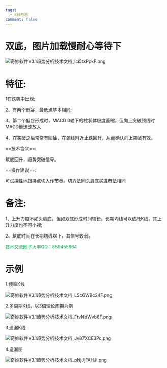 ```yaml
---
tags:
  - K线形态
comment: false
---
```

# 双底，图片加载慢耐心等待下

![奇妙软件V3.1趋势分析技术文档_Ici5txPpkF.png](https://cloudflare-imgbed-dp1.pages.dev/file/1727377021909_奇妙软件V3.1趋势分析技术文档_Ici5txPpkF.png)

# 特征:

1在跌势中出现;

2、有两个低谷，最低点基本相同;

3、第二个低谷形成时，MACD 0轴下的柱状体极度萎缩，但向上突破颈线时MACD量迅速放大

4、在突破之后常常有回抽，在颈线附近止跌回升，从而确认向上突破有效。

==技术含义==:

筑底回升，趋势突破信号。

==操作建议==:

可试探性地跟持点切入作节奏。切方法同头肩底买进市法相同

# 备注:

1、上升力度不如头肩底，但如双底形成时间较长，长期均线可以依托K线，其上升力度也不可小视;

2、筑底时间在长期均线以下，其信号较弱。

 <font color="#00b050">技术交流圈子火丰QQ：859455864</font>
 
# 示例

1.频率K线

![奇妙软件V3.1趋势分析技术文档_LSc6WBc24F.png](https://cloudflare-imgbed-dp1.pages.dev/file/1727377111101_奇妙软件V3.1趋势分析技术文档_LSc6WBc24F.png)

2.多周期K线，以3倍理论周期为例

![奇妙软件V3.1趋势分析技术文档_FtvNdWvb6F.png](https://cloudflare-imgbed-dp1.pages.dev/file/1727377205237_奇妙软件V3.1趋势分析技术文档_FtvNdWvb6F.png)

3.遗漏K线

![奇妙软件V3.1趋势分析技术文档_Jv87XCE3Pc.png](https://cloudflare-imgbed-dp1.pages.dev/file/1727377266928_奇妙软件V3.1趋势分析技术文档_Jv87XCE3Pc.png)

4.遗漏图

![奇妙软件V3.1趋势分析技术文档_pNjJjFAHJi.png](https://cloudflare-imgbed-dp1.pages.dev/file/1727377350855_奇妙软件V3.1趋势分析技术文档_pNjJjFAHJi.png)








